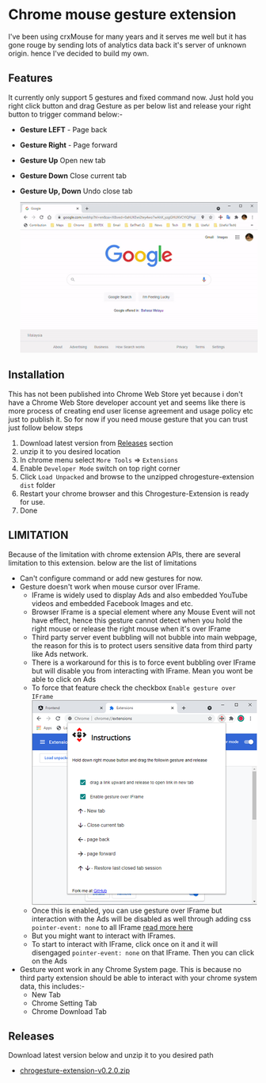 # Chrome mouse gesture extension

I've been using crxMouse for many years and it serves me well but it has gone rouge by sending lots of analytics data back it's server of unknown origin. hence I've decided to build my own.

## Features

It currently only support 5 gestures and fixed command now. Just hold you right click button and drag Gesture as per below list and release your right button to trigger command below:-

- **Gesture LEFT** - Page back
- **Gesture Right** - Page forward
- **Gesture Up** Open new tab
- **Gesture Down** Close current tab
- **Gesture Up, Down** Undo close tab

  <img src="assets/chrogesture-in-action.gif" alt="angular-logo" width="600px" />

## Installation

This has not been published into Chrome Web Store yet because i don't have a Chrome Web Store developer account yet and seems like there is more process of creating end user license agreement and usage policy etc just to publish it. So for now if you need mouse gesture that you can trust just follow below steps

1. Download latest version from [Releases](#Releases) section
2. unzip it to you desired location
3. In chrome menu select `More Tools` => `Extensions`
4. Enable `Developer Mode` switch on top right corner
5. Click `Load Unpacked` and browse to the unzipped chrogesture-extension `dist` folder
6. Restart your chrome browser and this Chrogesture-Extension is ready for use.
7. Done

## LIMITATION

Because of the limitation with chrome extension APIs, there are several limitation to this extension. below are the list of limitations

- Can't configure command or add new gestures for now.
- Gesture doesn't work when mouse cursor over IFrame.
  - IFrame is widely used to display Ads and also embedded YouTube videos and embedded Facebook Images and etc.
  - Browser IFrame is a special element where any Mouse Event will not have effect, hence this gesture cannot detect when you hold the right mouse or release the right mouse when it's over IFrame
  - Third party server event bubbling will not bubble into main webpage, the reason for this is to protect users sensitive data from third party like Ads network.
  - There is a workaround for this is to force event bubbling over IFrame but will disable you from interacting with IFrame. Mean you wont be able to click on Ads
  - To force that feature check the checkbox `Enable gesture over IFrame` <img src="assets\pop-up-options.png" alt="angular-logo" width="455px" />
  - Once this is enabled, you can use gesture over IFrame but interaction with the Ads will be disabled as well through adding css `pointer-event: none` to all IFrame [read more here](https://developer.mozilla.org/en-US/docs/Web/CSS/pointer-events)
  - But you might want to interact with IFrames.
  - To start to interact with IFrame, click once on it and it will disengaged `pointer-event: none` on that IFrame. Then you can click on the Ads
- Gesture wont work in any Chrome System page. This is because no third party extension should be able to interact with your chrome system data, this includes:-
  - New Tab
  - Chrome Setting Tab
  - Chrome Download Tab

## Releases

Download latest version below and unzip it to you desired path

- [chrogesture-extension-v0.2.0.zip](/releases/chrogesture-extension-v0.2.0.zip)
